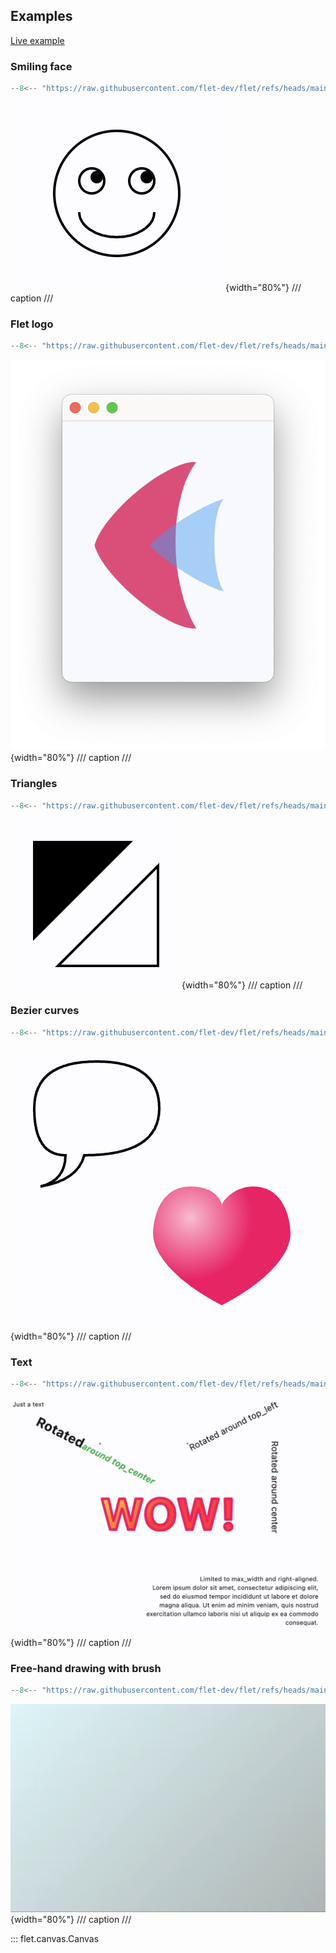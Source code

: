 ## Examples

[Live example](https://flet-controls-gallery.fly.dev/displays/canvas)

### Smiling face

```python
--8<-- "https://raw.githubusercontent.com/flet-dev/flet/refs/heads/main/sdk/python/examples/controls/canvas/smiling-face.py"
```

![smiling-face](https://raw.githubusercontent.com/flet-dev/flet/main/sdk/python/examples/controls/canvas/media/smiling-face.png){width="80%"}
/// caption
///

### Flet logo

```python
--8<-- "https://raw.githubusercontent.com/flet-dev/flet/refs/heads/main/sdk/python/examples/controls/canvas/flet-logo.py"
```

![flet-logo](https://raw.githubusercontent.com/flet-dev/flet/main/sdk/python/examples/controls/canvas/media/flet-logo.png){width="80%"}
/// caption
///

### Triangles

```python
--8<-- "https://raw.githubusercontent.com/flet-dev/flet/refs/heads/main/sdk/python/examples/controls/canvas/triangles.py"
```

![triangles](https://raw.githubusercontent.com/flet-dev/flet/main/sdk/python/examples/controls/canvas/media/triangles.png){width="80%"}
/// caption
///

### Bezier curves

```python
--8<-- "https://raw.githubusercontent.com/flet-dev/flet/refs/heads/main/sdk/python/examples/controls/canvas/bezier-curves.py"
```

![bezier-curves](https://raw.githubusercontent.com/flet-dev/flet/main/sdk/python/examples/controls/canvas/media/bezier-curves.png){width="80%"}
/// caption
///

### Text

```python
--8<-- "https://raw.githubusercontent.com/flet-dev/flet/refs/heads/main/sdk/python/examples/controls/canvas/text.py"
```

![text](https://raw.githubusercontent.com/flet-dev/flet/main/sdk/python/examples/controls/canvas/media/text.png){width="80%"}
/// caption
///

### Free-hand drawing with brush

```python
--8<-- "https://raw.githubusercontent.com/flet-dev/flet/refs/heads/main/sdk/python/examples/controls/canvas/brush.py"
```

![brush](https://raw.githubusercontent.com/flet-dev/flet/main/sdk/python/examples/controls/canvas/media/brush.gif){width="80%"}
/// caption
///

::: flet.canvas.Canvas
